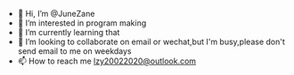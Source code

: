 - 👋 Hi, I’m @JuneZane
- 👀 I’m interested in program making
- 🌱 I’m currently learning that
- 💞️ I’m looking to collaborate on email or wechat,but I'm busy,please don't send email to me on weekdays
- 📫 How to reach me lzy20022020@outlook.com

<!---
JuneZane/JuneZane is a ✨ special ✨ repository because its `README.md` (this file) appears on your GitHub profile.
You can click the Preview link to take a look at your changes.
--->
